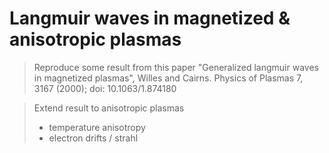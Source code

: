# Langmuir waves in magnetized & anisotropic plasmas
> Reproduce some result from this paper
> "Generalized langmuir waves in magnetized plasmas", Willes and Cairns.
> Physics of Plasmas 7, 3167 (2000); doi: 10.1063/1.874180

> Extend result to anisotropic plasmas
> - temperature anisotropy
> - electron drifts / strahl
